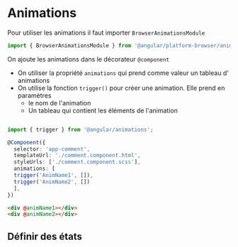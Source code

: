 # Animations

Pour utiliser les animations il faut importer  `BrowserAnimationsModule`

```ts
import { BrowserAnimationsModule } from '@angular/platform-browser/animations';
```

On ajoute les animations dans le décorateur `@component` 
- On utiliser la propriété `animations` qui prend comme valeur un tableau d' animations 
- On utilise la fonction `trigger()` pour créer une animation. Elle prend en paramètres
  - le nom de l'animation
  - Un tableau qui contient les éléments de l'animation

```ts

import { trigger } from '@angular/animations';

@Component({
  selector: 'app-comment',
  templateUrl: './comment.component.html',
  styleUrls: ['./comment.component.scss'],
  animations: [
  trigger('AnimName1', []),
  trigger('AnimName2', [])
  ],
})
```

```html
<div @animName1></div>
<div @animName2></div>
```

## Définir des états 

